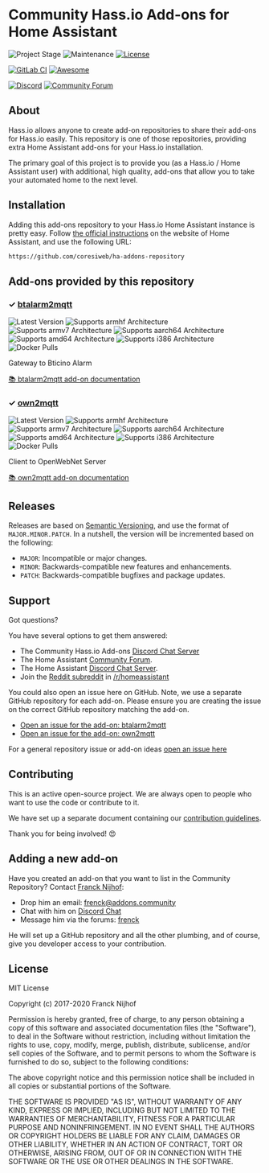 # Community Hass.io Add-ons for Home Assistant

![Project Stage][project-stage-shield]
![Maintenance][maintenance-shield]
[![License][license-shield]](LICENSE.md)

[![GitLab CI][gitlabci-shield]][gitlabci]
[![Awesome][awesome-shield]][awesome]

[![Discord][discord-shield]][discord]
[![Community Forum][forum-shield]][forum]

## About

Hass.io allows anyone to create add-on repositories to share their add-ons for
Hass.io easily. This repository is one of those repositories, providing extra
Home Assistant add-ons for your Hass.io installation.

The primary goal of this project is to provide you (as a Hass.io /
Home Assistant user) with additional, high quality, add-ons that allow you to
take your automated home to the next level.

## Installation

Adding this add-ons repository to your Hass.io Home Assistant instance is
pretty easy. Follow [the official instructions][third-party-addons] on the
website of Home Assistant, and use the following URL:

```txt
https://github.com/coresiweb/ha-addons-repository
```

## Add-ons provided by this repository

### &#10003; [btalarm2mqtt][addon-btalarm2mqtt]

![Latest Version][btalarm2mqtt-version-shield]
![Supports armhf Architecture][btalarm2mqtt-armhf-shield]
![Supports armv7 Architecture][btalarm2mqtt-armv7-shield]
![Supports aarch64 Architecture][btalarm2mqtt-aarch64-shield]
![Supports amd64 Architecture][btalarm2mqtt-amd64-shield]
![Supports i386 Architecture][btalarm2mqtt-i386-shield]
![Docker Pulls][btalarm2mqtt-pulls-shield]

Gateway to Bticino Alarm

[:books: btalarm2mqtt add-on documentation][addon-doc-btalarm2mqtt]

### &#10003; [own2mqtt][addon-own2mqtt]

![Latest Version][own2mqtt-version-shield]
![Supports armhf Architecture][own2mqtt-armhf-shield]
![Supports armv7 Architecture][own2mqtt-armv7-shield]
![Supports aarch64 Architecture][own2mqtt-aarch64-shield]
![Supports amd64 Architecture][own2mqtt-amd64-shield]
![Supports i386 Architecture][own2mqtt-i386-shield]
![Docker Pulls][own2mqtt-pulls-shield]

Client to OpenWebNet Server

[:books: own2mqtt add-on documentation][addon-doc-own2mqtt]

## Releases

Releases are based on [Semantic Versioning][semver], and use the format
of ``MAJOR.MINOR.PATCH``. In a nutshell, the version will be incremented
based on the following:

- ``MAJOR``: Incompatible or major changes.
- ``MINOR``: Backwards-compatible new features and enhancements.
- ``PATCH``: Backwards-compatible bugfixes and package updates.

## Support

Got questions?

You have several options to get them answered:

- The Community Hass.io Add-ons [Discord Chat Server][discord]
- The Home Assistant [Community Forum][forum].
- The Home Assistant [Discord Chat Server][discord-ha].
- Join the [Reddit subreddit][reddit] in [/r/homeassistant][reddit]

You could also open an issue here on GitHub. Note, we use a separate
GitHub repository for each add-on. Please ensure you are creating the issue
on the correct GitHub repository matching the add-on.

- [Open an issue for the add-on: btalarm2mqtt][btalarm2mqtt-issue]
- [Open an issue for the add-on: own2mqtt][own2mqtt-issue]

For a general repository issue or add-on ideas [open an issue here][issue]

## Contributing

This is an active open-source project. We are always open to people who want to
use the code or contribute to it.

We have set up a separate document containing our
[contribution guidelines](CONTRIBUTING.md).

Thank you for being involved! :heart_eyes:

## Adding a new add-on

Have you created an add-on that you want to list in the Community Repository?
Contact [Franck Nijhof][frenck]:

- Drop him an email: frenck@addons.community
- Chat with him on [Discord Chat][discord]
- Message him via the forums: [frenck][forum-frenck]

He will set up a GitHub repository and all the other plumbing,
and of course, give you developer access to your contribution.

## License

MIT License

Copyright (c) 2017-2020 Franck Nijhof

Permission is hereby granted, free of charge, to any person obtaining a copy
of this software and associated documentation files (the "Software"), to deal
in the Software without restriction, including without limitation the rights
to use, copy, modify, merge, publish, distribute, sublicense, and/or sell
copies of the Software, and to permit persons to whom the Software is
furnished to do so, subject to the following conditions:

The above copyright notice and this permission notice shall be included in all
copies or substantial portions of the Software.

THE SOFTWARE IS PROVIDED "AS IS", WITHOUT WARRANTY OF ANY KIND, EXPRESS OR
IMPLIED, INCLUDING BUT NOT LIMITED TO THE WARRANTIES OF MERCHANTABILITY,
FITNESS FOR A PARTICULAR PURPOSE AND NONINFRINGEMENT. IN NO EVENT SHALL THE
AUTHORS OR COPYRIGHT HOLDERS BE LIABLE FOR ANY CLAIM, DAMAGES OR OTHER
LIABILITY, WHETHER IN AN ACTION OF CONTRACT, TORT OR OTHERWISE, ARISING FROM,
OUT OF OR IN CONNECTION WITH THE SOFTWARE OR THE USE OR OTHER DEALINGS IN THE
SOFTWARE.

[addon-btalarm2mqtt]: https://github.com/coresiweb/addon-btalarm2mqtt/tree/v0.1.2
[addon-doc-btalarm2mqtt]: https://github.com/coresiweb/addon-btalarm2mqtt/blob/v0.1.2/README.md
[btalarm2mqtt-issue]: https://github.com/coresiweb/addon-btalarm2mqtt/issues
[btalarm2mqtt-version-shield]: https://img.shields.io/badge/version-v0.1.2-blue.svg
[btalarm2mqtt-pulls-shield]: https://img.shields.io/docker/pulls/coresi/armhf-btalarm2mqtt.svg
[btalarm2mqtt-aarch64-shield]: https://img.shields.io/badge/aarch64-yes-green.svg
[btalarm2mqtt-amd64-shield]: https://img.shields.io/badge/amd64-yes-green.svg
[btalarm2mqtt-armhf-shield]: https://img.shields.io/badge/armhf-yes-green.svg
[btalarm2mqtt-armv7-shield]: https://img.shields.io/badge/armv7-yes-green.svg
[btalarm2mqtt-i386-shield]: https://img.shields.io/badge/i386-yes-green.svg
[addon-own2mqtt]: https://github.com/coresiweb/addon-own2mqtt/tree/v0.2.1
[addon-doc-own2mqtt]: https://github.com/coresiweb/addon-own2mqtt/blob/v0.2.1/README.md
[own2mqtt-issue]: https://github.com/coresiweb/addon-own2mqtt/issues
[own2mqtt-version-shield]: https://img.shields.io/badge/version-v0.2.1-blue.svg
[own2mqtt-pulls-shield]: https://img.shields.io/docker/pulls/coresi/armhf-own2mqtt.svg
[own2mqtt-aarch64-shield]: https://img.shields.io/badge/aarch64-yes-green.svg
[own2mqtt-amd64-shield]: https://img.shields.io/badge/amd64-yes-green.svg
[own2mqtt-armhf-shield]: https://img.shields.io/badge/armhf-yes-green.svg
[own2mqtt-armv7-shield]: https://img.shields.io/badge/armv7-yes-green.svg
[own2mqtt-i386-shield]: https://img.shields.io/badge/i386-yes-green.svg
[awesome-shield]: https://img.shields.io/badge/awesome%3F-yes-brightgreen.svg
[awesome]: https://awesome-ha.com
[discord-ha]: https://discord.gg/c5DvZ4e
[discord-shield]: https://img.shields.io/discord/478094546522079232.svg
[discord]: https://discord.me/hassioaddons
[forum-frenck]: https://community.home-assistant.io/u/frenck/?u=frenck
[forum-shield]: https://img.shields.io/badge/community-forum-brightgreen.svg
[forum]: https://community.home-assistant.io?u=frenck
[frenck]: https://github.com/frenck
[gitlabci-shield]: https://gitlab.com/coresiweb/ha-addons-repository/badges/master/pipeline.svg
[gitlabci]: https://gitlab.com/coresiweb/ha-addons-repository/pipelines
[issue]: https://github.com/coresiweb/ha-addons-repository/issues
[license-shield]: https://img.shields.io/github/license/coresiweb/ha-addons-repository.svg
[maintenance-shield]: https://img.shields.io/maintenance/yes/2020.svg
[project-stage-shield]: https://img.shields.io/badge/project%20stage-production%20ready-brightgreen.svg
[reddit]: https://reddit.com/r/homeassistant
[semver]: http://semver.org/spec/v2.0.0.html
[third-party-addons]: https://home-assistant.io/hassio/installing_third_party_addons/
